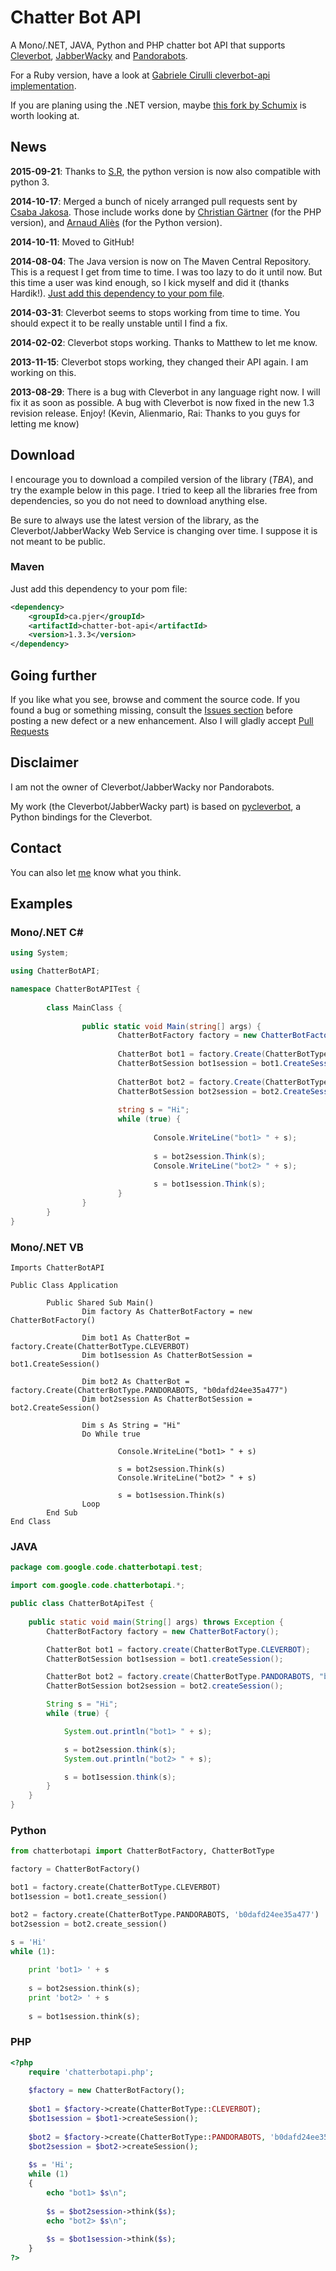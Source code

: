 # Chatter Bot API

A Mono/.NET, JAVA, Python and PHP chatter bot API that supports [Cleverbot](http://www.cleverbot.com/), [JabberWacky](http://jabberwacky.com/) and [Pandorabots](http://www.pandorabots.com/).

For a Ruby version, have a look at [Gabriele Cirulli cleverbot-api implementation](https://github.com/gabrielecirulli/cleverbot-api).

If you are planing using the .NET version, maybe [this fork by Schumix](https://github.com/Schumix/ChatterBotApi) is worth looking at.

## News

**2015-09-21**: Thanks to [S.R](https://github.com/urban48), the python version is now also compatible with python 3.

**2014-10-17**: Merged a bunch of nicely arranged pull requests sent by [Csaba Jakosa](https://github.com/megax). Those include works done by [Christian Gärtner](https://github.com/ChristianGaertner) (for the PHP version), and [Arnaud Aliès](https://github.com/mouuff) (for the Python version).

**2014-10-11**: Moved to GitHub!

**2014-08-04**: The Java version is now on The Maven Central Repository. This is a request I get from time to time. I was too lazy to do it until now. But this time a user was kind enough, so I kick myself and did it (thanks Hardik!). [Just add this dependency to your pom file](#maven).

**2014-03-31**: Cleverbot seems to stops working from time to time. You should expect it to be really unstable until I find a fix.

**2014-02-02**: Cleverbot stops working. Thanks to Matthew to let me know.

**2013-11-15**: Cleverbot stops working, they changed their API again. I am working on this.

**2013-08-29**: There is a bug with Cleverbot in any language right now. I will fix it as soon as possible. A bug with Cleverbot is now fixed in the new 1.3 revision release. Enjoy! (Kevin, Alienmario, Rai: Thanks to you guys for letting me know)

## Download

I encourage you to download a compiled version of the library (*TBA*), and try the example below in this page. I tried to keep all the libraries free from dependencies, so you do not need to download anything else.

Be sure to always use the latest version of the library, as the Cleverbot/JabberWacky Web Service is changing over time. I suppose it is not meant to be public.

### Maven

Just add this dependency to your pom file:

```xml
<dependency>
    <groupId>ca.pjer</groupId>
    <artifactId>chatter-bot-api</artifactId>
    <version>1.3.3</version>
</dependency>
```

## Going further

If you like what you see, browse and comment the source code. If you found a bug or something missing, consult the [Issues section](https://github.com/pierredavidbelanger/chatter-bot-api/issues) before posting a new defect or a new enhancement. Also I will gladly accept [Pull Requests](https://github.com/pierredavidbelanger/chatter-bot-api/pulls)

## Disclaimer

I am not the owner of Cleverbot/JabberWacky nor Pandorabots.

My work (the Cleverbot/JabberWacky part) is based on [pycleverbot](https://code.google.com/p/pycleverbot/), a Python bindings for the Cleverbot.

## Contact

You can also let [me](https://github.com/pierredavidbelanger) know what you think.

## Examples

### Mono/.NET C#

```csharp
using System;

using ChatterBotAPI;

namespace ChatterBotAPITest {
        
        class MainClass {
                
                public static void Main(string[] args) {
                        ChatterBotFactory factory = new ChatterBotFactory();
                        
                        ChatterBot bot1 = factory.Create(ChatterBotType.CLEVERBOT);
                        ChatterBotSession bot1session = bot1.CreateSession();
                        
                        ChatterBot bot2 = factory.Create(ChatterBotType.PANDORABOTS, "b0dafd24ee35a477");
                        ChatterBotSession bot2session = bot2.CreateSession();
                        
                        string s = "Hi";
                        while (true) {
                                
                                Console.WriteLine("bot1> " + s);
                                
                                s = bot2session.Think(s);
                                Console.WriteLine("bot2> " + s);
                                
                                s = bot1session.Think(s);
                        }
                }
        }
}
```

### Mono/.NET VB

```vbnet
Imports ChatterBotAPI

Public Class Application

        Public Shared Sub Main()
                Dim factory As ChatterBotFactory = new ChatterBotFactory()
                
                Dim bot1 As ChatterBot = factory.Create(ChatterBotType.CLEVERBOT)
                Dim bot1session As ChatterBotSession = bot1.CreateSession()
                
                Dim bot2 As ChatterBot = factory.Create(ChatterBotType.PANDORABOTS, "b0dafd24ee35a477")
                Dim bot2session As ChatterBotSession = bot2.CreateSession()
        
                Dim s As String = "Hi"
                Do While true
                
                        Console.WriteLine("bot1> " + s)
                        
                        s = bot2session.Think(s)
                        Console.WriteLine("bot2> " + s)
                                
                        s = bot1session.Think(s)
                Loop
        End Sub
End Class
```

### JAVA

```java
package com.google.code.chatterbotapi.test;

import com.google.code.chatterbotapi.*;

public class ChatterBotApiTest {
    
    public static void main(String[] args) throws Exception {
        ChatterBotFactory factory = new ChatterBotFactory();

        ChatterBot bot1 = factory.create(ChatterBotType.CLEVERBOT);
        ChatterBotSession bot1session = bot1.createSession();

        ChatterBot bot2 = factory.create(ChatterBotType.PANDORABOTS, "b0dafd24ee35a477");
        ChatterBotSession bot2session = bot2.createSession();

        String s = "Hi";
        while (true) {

            System.out.println("bot1> " + s);

            s = bot2session.think(s);
            System.out.println("bot2> " + s);

            s = bot1session.think(s);
        }
    }
}
```

### Python

```python
from chatterbotapi import ChatterBotFactory, ChatterBotType

factory = ChatterBotFactory()

bot1 = factory.create(ChatterBotType.CLEVERBOT)
bot1session = bot1.create_session()

bot2 = factory.create(ChatterBotType.PANDORABOTS, 'b0dafd24ee35a477')
bot2session = bot2.create_session()

s = 'Hi'
while (1):
    
    print 'bot1> ' + s
    
    s = bot2session.think(s);
    print 'bot2> ' + s
    
    s = bot1session.think(s);
```

### PHP

```php
<?php
    require 'chatterbotapi.php';
    
    $factory = new ChatterBotFactory();
    
    $bot1 = $factory->create(ChatterBotType::CLEVERBOT);
    $bot1session = $bot1->createSession();
    
    $bot2 = $factory->create(ChatterBotType::PANDORABOTS, 'b0dafd24ee35a477');
    $bot2session = $bot2->createSession();
    
    $s = 'Hi';
    while (1) 
    {
        echo "bot1> $s\n";
        
        $s = $bot2session->think($s);
        echo "bot2> $s\n";
        
        $s = $bot1session->think($s);
    }
?>
```
